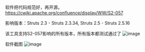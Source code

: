 软件把代码规范好，再开源。
https://cwiki.apache.org/confluence/display/WW/S2-057

影响版本：Struts 2.3 - Struts 2.3.34, Struts 2.5 - Struts 2.5.16

该工具支持S2-057影响的所有版本，所有版本都测试通过了
![image](https://raw.githubusercontent.com/lufeirider/Project/master/S2-057/1.png)
 
 软件截图
![image](https://raw.githubusercontent.com/lufeirider/Project/master/S2-057/2.png)
